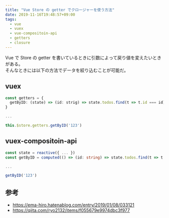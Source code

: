 ```yaml
---
title: "Vue Store の getter でクロージャーを使う方法"
date: 2019-11-16T19:48:57+09:00
tags:
  - vue
  - vuex
  - vue-compositoin-api
  - getters
  - closure
---
```


Vue で Store の getter を書いているときに引数によって戻り値を変えたいときがある。  
そんなときには以下の方法でデータを絞り込むことが可能だ。

## vuex

```ts
const getters = {
  getByID: (state) => (id: strig) => state.todos.find(t => t.id === id)
}

...

this.$store.getters.getByID('123')
```

## vuex-compositoin-api

```ts
const state = reactive({ ... })
const getByID = computed(() => (id: string) => state.todos.find(t => t.id === id))

...

getByID('123')
```

## 参考

- https://ema-hiro.hatenablog.com/entry/2019/01/08/033121
- https://qiita.com/ryo2132/items/f055679e9974dbc3f977
